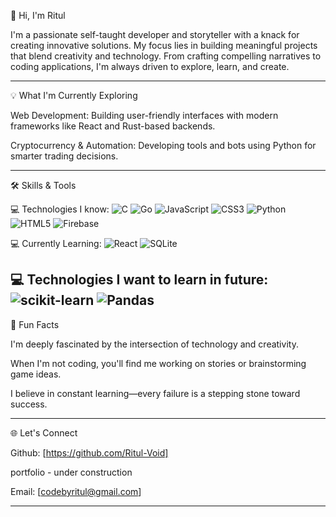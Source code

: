 👋 Hi, I'm Ritul

I'm a passionate self-taught developer and storyteller with a knack for creating innovative solutions. My focus lies in building meaningful projects that blend creativity and technology. From crafting compelling narratives to coding applications, I'm always driven to explore, learn, and create.


---

💡 What I'm Currently Exploring

Web Development: Building user-friendly interfaces with modern frameworks like React and Rust-based backends.

Cryptocurrency & Automation: Developing tools and bots using Python for smarter trading decisions.



---

🛠️ Skills & Tools

 💻 Technologies I know:
![C](https://img.shields.io/badge/c-%2300599C.svg?style=for-the-badge&logo=c&logoColor=white) ![Go](https://img.shields.io/badge/go-%2300ADD8.svg?style=for-the-badge&logo=go&logoColor=white) ![JavaScript](https://img.shields.io/badge/javascript-%23323330.svg?style=for-the-badge&logo=javascript&logoColor=%23F7DF1E) ![CSS3](https://img.shields.io/badge/css3-%231572B6.svg?style=for-the-badge&logo=css3&logoColor=white) ![Python](https://img.shields.io/badge/python-3670A0?style=for-the-badge&logo=python&logoColor=ffdd54) ![HTML5](https://img.shields.io/badge/html5-%23E34F26.svg?style=for-the-badge&logo=html5&logoColor=white) ![Firebase](https://img.shields.io/badge/firebase-%23039BE5.svg?style=for-the-badge&logo=firebase) 

 💻 Currently Learning:
![React](https://img.shields.io/badge/react-%2320232a.svg?style=for-the-badge&logo=react&logoColor=%2361DAFB) ![SQLite](https://img.shields.io/badge/sqlite-%2307405e.svg?style=for-the-badge&logo=sqlite&logoColor=white)

 💻 Technologies I want to learn in future:
![scikit-learn](https://img.shields.io/badge/scikit--learn-%23F7931E.svg?style=for-the-badge&logo=scikit-learn&logoColor=white) ![Pandas](https://img.shields.io/badge/pandas-%23150458.svg?style=for-the-badge&logo=pandas&logoColor=white)
---


🎯 Fun Facts

I'm deeply fascinated by the intersection of technology and creativity.

When I'm not coding, you'll find me working on stories or brainstorming game ideas.

I believe in constant learning—every failure is a stepping stone toward success.



---

🌐 Let's Connect

Github: [https://github.com/Ritul-Void]

portfolio - under construction

Email: [codebyritul@gmail.com]



---
